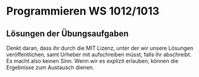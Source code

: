 Programmieren WS 1012/1013
====================

Lösungen der Übungsaufgaben
---------------------

Denkt daran, dass ihr durch die MIT Lizenz, unter der wir unsere Lösungen veröffentlichen, samt Urheber mit aufschreiben müsst, falls ihr abschreibt. Es macht also keinen Sinn.
Wenn wir es explizit erlauben, können die Ergebnisse zum Austausch dienen.